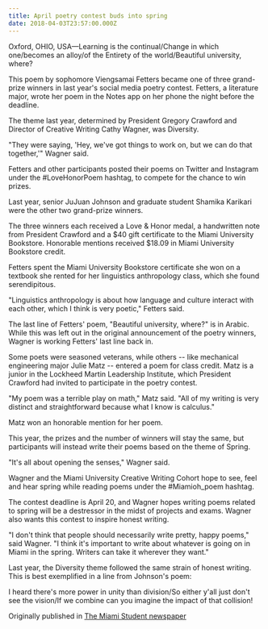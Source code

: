 ```yaml
---
title: April poetry contest buds into spring
date: 2018-04-03T23:57:00.000Z
---
```

Oxford, OHIO, USA—Learning is the continual/Change in which one/becomes an alloy/of the Entirety of the world/Beautiful university, where?



This poem by sophomore Viengsamai Fetters became one of three grand-prize winners in last year's social media poetry contest. Fetters, a literature major, wrote her poem in the Notes app on her phone the night before the deadline.



The theme last year, determined by President Gregory Crawford and Director of Creative Writing Cathy Wagner, was Diversity.



"They were saying, 'Hey, we've got things to work on, but we can do that together,'" Wagner said.



Fetters and other participants posted their poems on Twitter and Instagram under the #LoveHonorPoem hashtag, to compete for the chance to win prizes.



Last year, senior JuJuan Johnson and graduate student Shamika Karikari were the other two grand-prize winners.



The three winners each received a Love & Honor medal, a handwritten note from President Crawford and a $40 gift certificate to the Miami University Bookstore. Honorable mentions received $18.09 in Miami University Bookstore credit.



Fetters spent the Miami University Bookstore certificate she won on a textbook she rented for her linguistics anthropology class, which she found serendipitous.



"Linguistics anthropology is about how language and culture interact with each other, which I think is very poetic," Fetters said.



The last line of Fetters' poem, "Beautiful university, where?" is in Arabic. While this was left out in the original announcement of the poetry winners, Wagner is working Fetters' last line back in.



Some poets were seasoned veterans, while others -- like mechanical engineering major Julie Matz -- entered a poem for class credit. Matz is a junior in the Lockheed Martin Leadership Institute, which President Crawford had invited to participate in the poetry contest.



"My poem was a terrible play on math," Matz said. "All of my writing is very distinct and straightforward because what I know is calculus."



Matz won an honorable mention for her poem.



This year, the prizes and the number of winners will stay the same, but participants will instead write their poems based on the theme of Spring.



"It's all about opening the senses," Wagner said.



Wagner and the Miami University Creative Writing Cohort hope to see, feel and hear spring while reading poems under the #Miamioh_poem hashtag.



The contest deadline is April 20, and Wagner hopes writing poems related to spring will be a destressor in the midst of projects and exams. Wagner also wants this contest to inspire honest writing.



"I don't think that people should necessarily write pretty, happy poems," said Wagner. "I think it's important to write about whatever is going on in Miami in the spring. Writers can take it wherever they want."



Last year, the Diversity theme followed the same strain of honest writing. This is best exemplified in a line from Johnson's poem:



I heard there's more power in unity than division/So either y'all just don't see the vision/If we combine can you imagine the impact of that collision!

Originally published in [The Miami Student newspaper](https://www.miamistudent.net/article/2018/04/april-poetry-contest-buds-into-spring?ct=content_open&cv=cbox_latest)
